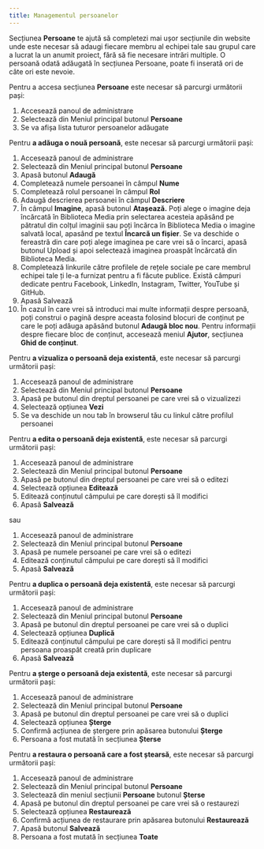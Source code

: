 ```yaml
---
title: Managementul persoanelor
---
```


Secțiunea **Persoane** te ajută să completezi mai ușor secțiunile din
website unde este necesar să adaugi fiecare membru al echipei tale sau
grupul care a lucrat la un anumit proiect, fără să fie necesare
intrări multiple. O persoană odată adăugată în secțiunea Persoane,
poate fi inserată ori de câte ori este nevoie.

Pentru a accesa secțiunea **Persoane** este necesar să parcurgi
următorii pași:

1)  Accesează panoul de administrare
2)  Selectează din Meniul principal butonul **Persoane**
3)  Se va afișa lista tuturor persoanelor adăugate

Pentru **a adăuga o nouă persoană**, este necesar să parcurgi
următorii pași:

1)  Accesează panoul de administrare
2)  Selectează din Meniul principal butonul **Persoane**
3)  Apasă butonul **Adaugă**
4)  Completează numele persoanei în câmpul **Nume**
5)  Completează rolul persoanei în câmpul **Rol**
6)  Adaugă descrierea persoanei în câmpul **Descriere**
7)  În câmpul **Imagine**, apasă butonul **Atașează.** Poți alege o
    imagine deja încărcată în Biblioteca Media prin selectarea
    acesteia apăsând pe pătratul din colțul imaginii sau poți încărca
    în Biblioteca Media o imagine salvată local, apasând pe textul
    **Încarcă un fișier**. Se va deschide o fereastră din care poți
    alege imaginea pe care vrei să o încarci, apasă butonul Upload și
    apoi selectează imaginea proaspăt încărcată din Biblioteca Media.
8)  Completează linkurile către profilele de rețele sociale pe care
    membrul echipei tale ți le-a furnizat pentru a fi făcute publice.
    Există câmpuri dedicate pentru Facebook, LinkedIn, Instagram,
    Twitter, YouTube și GitHub.
9)  Apasă Salvează
10) În cazul în care vrei să introduci mai multe informații despre
    persoană, poți construi o pagină despre aceasta folosind blocuri
    de conținut pe care le poți adăuga apăsând butonul **Adaugă bloc
    nou**. Pentru informații despre fiecare bloc de conținut,
    accesează meniul **Ajutor**, secțiunea **Ghid de conținut**.

Pentru **a vizualiza o persoană deja existentă**, este necesar să
parcurgi următorii pași:

1)  Accesează panoul de administrare
2)  Selectează din Meniul principal butonul **Persoane**
3)  Apasă pe butonul din dreptul persoanei pe care vrei să o vizualizezi
4)  Selectează opțiunea **Vezi**
5)  Se va deschide un nou tab în browserul tău cu linkul către profilul
    persoanei

Pentru **a edita o persoană deja existentă**, este necesar să parcurgi
următorii pași:

1)  Accesează panoul de administrare
2)  Selectează din Meniul principal butonul **Persoane**
3)  Apasă pe butonul din dreptul persoanei pe care vrei să o editezi
4)  Selectează opțiunea **Editează**
5)  Editează conținutul câmpului pe care dorești să îl modifici
6)  Apasă **Salvează**

sau

1)  Accesează panoul de administrare
2)  Selectează din Meniul principal butonul **Persoane**
3)  Apasă pe numele persoanei pe care vrei să o editezi
4)  Editează conținutul câmpului pe care dorești să îl modifici
5)  Apasă **Salvează**

Pentru **a duplica o persoană deja existentă**, este necesar să
parcurgi următorii pași:

1)  Accesează panoul de administrare
2)  Selectează din Meniul principal butonul **Persoane**
3)  Apasă pe butonul din dreptul persoanei pe care vrei să o duplici
4)  Selectează opțiunea **Duplică**
5)  Editează conținutul câmpului pe care dorești să îl modifici pentru
    persoana proaspăt creată prin duplicare
6)  Apasă **Salvează**

Pentru **a șterge o persoană deja existentă**, este necesar să
parcurgi următorii pași:

1)  Accesează panoul de administrare
2)  Selectează din Meniul principal butonul **Persoane**
3)  Apasă pe butonul din dreptul persoanei pe care vrei să o duplici
4)  Selectează opțiunea **Șterge**
5)  Confirmă acțiunea de ștergere prin apăsarea butonului **Șterge**
6)  Persoana a fost mutată în secțiunea **Șterse**

Pentru **a restaura o persoană care a fost ștearsă**, este necesar să
parcurgi următorii pași:

1)  Accesează panoul de administrare
2)  Selectează din Meniul principal butonul **Persoane**
3)  Selectează din meniul secțiunii **Persoane** butonul **Șterse**
4)  Apasă pe butonul din dreptul persoanei pe care vrei să o restaurezi
5)  Selectează opțiunea **Restaurează**
6)  Confirmă acțiunea de restaurare prin apăsarea butonului
    **Restaurează**
7)  Apasă butonul **Salvează**
8)  Persoana a fost mutată în secțiunea **Toate**
